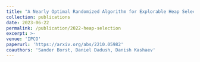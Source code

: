 ```yaml
---
title: "A Nearly Optimal Randomized Algorithm for Explorable Heap Selection"
collection: publications
date: 2023-06-22
permalink: /publication/2022-heap-selection
excerpt: >-
venue: 'IPCO'
paperurl: 'https://arxiv.org/abs/2210.05982'
coauthors: 'Sander Borst, Daniel Dadush, Danish Kashaev'
---
```

